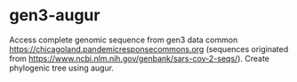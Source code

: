 # gen3-augur
Access complete genomic sequence from gen3 data common https://chicagoland.pandemicresponsecommons.org (sequences originated from https://www.ncbi.nlm.nih.gov/genbank/sars-cov-2-seqs/). Create phylogenic tree using augur.
